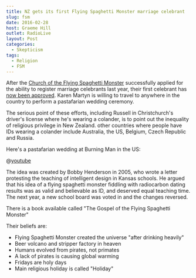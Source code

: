 ```yaml
---
title: NZ gets its first Flying Spaghetti Monster marriage celebrant
slug: fsm
date: 2016-02-28
host: Graeme Hill
outlet: RadioLive
layout: Post
categories:
  - Skepticism
tags:
  - Religion
  - FSM
---
```


After the [Church of the Flying Spaghetti Monster](http://www.venganza.org/) successfully applied for the ability to register marriage celebrants last year, their first celebrant has [now been approved](http://www.stuff.co.nz/national/77306457/NZ-gets-its-first-Flying-Spaghetti-Monster-marriage-celebrant). Karen Martyn is willing to travel to anywhere in the country to perform a pastafarian wedding ceremony.

<!-- more -->

The serious point of these efforts, including Russell in Christchurch's driver's license where he's wearing a colander, is to point out the inequality of religious privilege in New Zealand. other countries where people have IDs wearing a colander include Australia, the US, Belgium, Czech Republic and Russia.

Here's a pastafarian wedding at Burning Man in the US:

@[youtube](https://youtu.be/8vUT7Cv9MX0)

The idea was created by Bobby Henderson in 2005, who wrote a letter protesting the teaching of intelligent design in Kansas schools. He argued that his idea of a flying spaghetti monster fiddling with radiocarbon dating results was as valid and believable as ID, and deserved equal teaching time. The next year, a new school board was voted in and the changes reversed.

There is a book available called "The Gospel of the Flying Spaghetti Monster"

Their beliefs are:

- Flying Spaghetti Monster created the universe "after drinking heavily"
- Beer volcano and stripper factory in heaven
- Humans evolved from pirates, not primates
- A lack of pirates is causing global warming
- Fridays are holy days
- Main religious holiday is called "Holiday"

